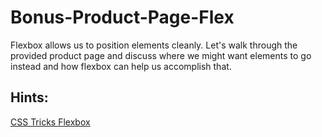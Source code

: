 # Bonus-Product-Page-Flex

Flexbox allows us to position elements cleanly. Let's walk through the provided product page and discuss where we might want elements to go instead and how flexbox can help us accomplish that.

## Hints:

[CSS Tricks Flexbox](https://css-tricks.com/snippets/css/a-guide-to-flexbox/#aa-flexbox-properties)

